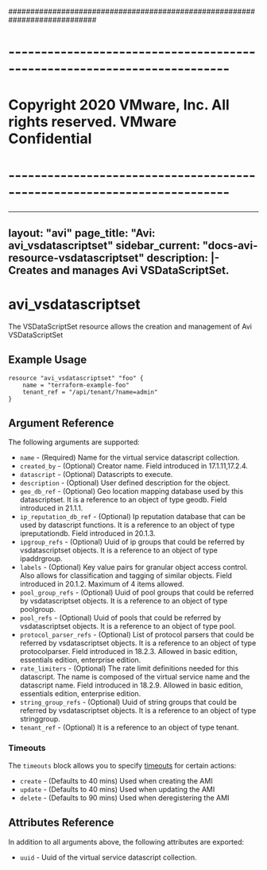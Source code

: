 ############################################################################
# ------------------------------------------------------------------------
# Copyright 2020 VMware, Inc.  All rights reserved. VMware Confidential
# ------------------------------------------------------------------------
###

---
layout: "avi"
page_title: "Avi: avi_vsdatascriptset"
sidebar_current: "docs-avi-resource-vsdatascriptset"
description: |-
  Creates and manages Avi VSDataScriptSet.
---

# avi_vsdatascriptset

The VSDataScriptSet resource allows the creation and management of Avi VSDataScriptSet

## Example Usage

```hcl
resource "avi_vsdatascriptset" "foo" {
    name = "terraform-example-foo"
    tenant_ref = "/api/tenant/?name=admin"
}
```

## Argument Reference

The following arguments are supported:

* `name` - (Required) Name for the virtual service datascript collection.
* `created_by` - (Optional) Creator name. Field introduced in 17.1.11,17.2.4.
* `datascript` - (Optional) Datascripts to execute.
* `description` - (Optional) User defined description for the object.
* `geo_db_ref` - (Optional) Geo location mapping database used by this datascriptset. It is a reference to an object of type geodb. Field introduced in 21.1.1.
* `ip_reputation_db_ref` - (Optional) Ip reputation database that can be used by datascript functions. It is a reference to an object of type ipreputationdb. Field introduced in 20.1.3.
* `ipgroup_refs` - (Optional) Uuid of ip groups that could be referred by vsdatascriptset objects. It is a reference to an object of type ipaddrgroup.
* `labels` - (Optional) Key value pairs for granular object access control. Also allows for classification and tagging of similar objects. Field introduced in 20.1.2. Maximum of 4 items allowed.
* `pool_group_refs` - (Optional) Uuid of pool groups that could be referred by vsdatascriptset objects. It is a reference to an object of type poolgroup.
* `pool_refs` - (Optional) Uuid of pools that could be referred by vsdatascriptset objects. It is a reference to an object of type pool.
* `protocol_parser_refs` - (Optional) List of protocol parsers that could be referred by vsdatascriptset objects. It is a reference to an object of type protocolparser. Field introduced in 18.2.3. Allowed in basic edition, essentials edition, enterprise edition.
* `rate_limiters` - (Optional) The rate limit definitions needed for this datascript. The name is composed of the virtual service name and the datascript name. Field introduced in 18.2.9. Allowed in basic edition, essentials edition, enterprise edition.
* `string_group_refs` - (Optional) Uuid of string groups that could be referred by vsdatascriptset objects. It is a reference to an object of type stringgroup.
* `tenant_ref` - (Optional) It is a reference to an object of type tenant.


### Timeouts

The `timeouts` block allows you to specify [timeouts](https://www.terraform.io/docs/configuration/resources.html#timeouts) for certain actions:

* `create` - (Defaults to 40 mins) Used when creating the AMI
* `update` - (Defaults to 40 mins) Used when updating the AMI
* `delete` - (Defaults to 90 mins) Used when deregistering the AMI

## Attributes Reference

In addition to all arguments above, the following attributes are exported:

* `uuid` -  Uuid of the virtual service datascript collection.

